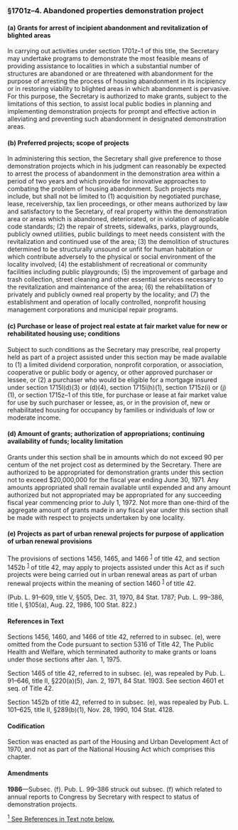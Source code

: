 ### §1701z–4. Abandoned properties demonstration project ###

#### (a) Grants for arrest of incipient abandonment and revitalization of blighted areas ####

In carrying out activities under section 1701z–1 of this title, the Secretary may undertake programs to demonstrate the most feasible means of providing assistance to localities in which a substantial number of structures are abandoned or are threatened with abandonment for the purpose of arresting the process of housing abandonment in its incipiency or in restoring viability to blighted areas in which abandonment is pervasive. For this purpose, the Secretary is authorized to make grants, subject to the limitations of this section, to assist local public bodies in planning and implementing demonstration projects for prompt and effective action in alleviating and preventing such abandonment in designated demonstration areas.

#### (b) Preferred projects; scope of projects ####

In administering this section, the Secretary shall give preference to those demonstration projects which in his judgment can reasonably be expected to arrest the process of abandonment in the demonstration area within a period of two years and which provide for innovative approaches to combating the problem of housing abandonment. Such projects may include, but shall not be limited to (1) acquisition by negotiated purchase, lease, receivership, tax lien proceedings, or other means authorized by law and satisfactory to the Secretary, of real property within the demonstration area or areas which is abandoned, deteriorated, or in violation of applicable code standards; (2) the repair of streets, sidewalks, parks, playgrounds, publicly owned utilities, public buildings to meet needs consistent with the revitalization and continued use of the area; (3) the demolition of structures determined to be structurally unsound or unfit for human habitation or which contribute adversely to the physical or social environment of the locality involved; (4) the establishment of recreational or community facilities including public playgrounds; (5) the improvement of garbage and trash collection, street cleaning and other essential services necessary to the revitalization and maintenance of the area; (6) the rehabilitation of privately and publicly owned real property by the locality; and (7) the establishment and operation of locally controlled, nonprofit housing management corporations and municipal repair programs.

#### (c) Purchase or lease of project real estate at fair market value for new or rehabilitated housing use; conditions ####

Subject to such conditions as the Secretary may prescribe, real property held as part of a project assisted under this section may be made available to (1) a limited dividend corporation, nonprofit corporation, or association, cooperative or public body or agency, or other approved purchaser or lessee, or (2) a purchaser who would be eligible for a mortgage insured under section 1715l(d)(3) or (d)(4), section 1715l(h)(1), section 1715z(i) or (j)(1), or section 1715z–1 of this title, for purchase or lease at fair market value for use by such purchaser or lessee, as, or in the provision of, new or rehabilitated housing for occupancy by families or individuals of low or moderate income.

#### (d) Amount of grants; authorization of appropriations; continuing availability of funds; locality limitation ####

Grants under this section shall be in amounts which do not exceed 90 per centum of the net project cost as determined by the Secretary. There are authorized to be appropriated for demonstration grants under this section not to exceed $20,000,000 for the fiscal year ending June 30, 1971. Any amounts appropriated shall remain available until expended and any amount authorized but not appropriated may be appropriated for any succeeding fiscal year commencing prior to July 1, 1972. Not more than one-third of the aggregate amount of grants made in any fiscal year under this section shall be made with respect to projects undertaken by one locality.

#### (e) Projects as part of urban renewal projects for purpose of application of urban renewal provisions ####

The provisions of sections 1456, 1465, and 1466 <sup><a href="#1701z-4_1_target" name="1701z-4_1">1</a></sup> of title 42, and section 1452b <sup><a href="#1701z-4_1_target" name="1701z-4_1">1</a></sup> of title 42, may apply to projects assisted under this Act as if such projects were being carried out in urban renewal areas as part of urban renewal projects within the meaning of section 1460 <sup><a href="#1701z-4_1_target" name="1701z-4_1">1</a></sup> of title 42.

(Pub. L. 91–609, title V, §505, Dec. 31, 1970, 84 Stat. 1787; Pub. L. 99–386, title I, §105(a), Aug. 22, 1986, 100 Stat. 822.)

#### References in Text ####

Sections 1456, 1460, and 1466 of title 42, referred to in subsec. (e), were omitted from the Code pursuant to section 5316 of Title 42, The Public Health and Welfare, which terminated authority to make grants or loans under those sections after Jan. 1, 1975.

Section 1465 of title 42, referred to in subsec. (e), was repealed by Pub. L. 91–646, title II, §220(a)(5), Jan. 2, 1971, 84 Stat. 1903. See section 4601 et seq. of Title 42.

Section 1452b of title 42, referred to in subsec. (e), was repealed by Pub. L. 101–625, title II, §289(b)(1), Nov. 28, 1990, 104 Stat. 4128.

#### Codification ####

Section was enacted as part of the Housing and Urban Development Act of 1970, and not as part of the National Housing Act which comprises this chapter.

#### Amendments ####

**1986**—Subsec. (f). Pub. L. 99–386 struck out subsec. (f) which related to annual reports to Congress by Secretary with respect to status of demonstration projects.

[<sup>1</sup> See References in Text note below.](#1701z-4_1)